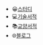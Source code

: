 - 😀[스터디](스터디/navigation.md)
- 💻[기술서적](기술서적/navigation.md)
- 📚[교양서적](교양서적/navigation.md)
- 🌐[블로그](블로그/navigation.md)
